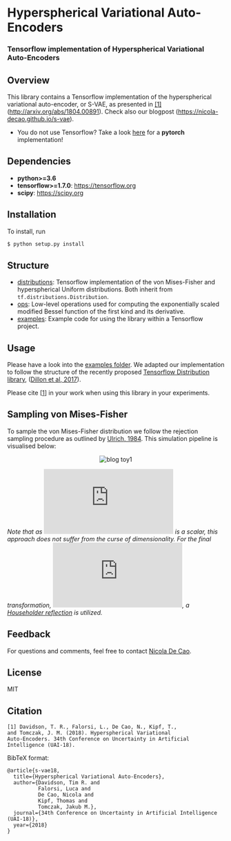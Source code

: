 # Hyperspherical Variational Auto-Encoders
### Tensorflow implementation of Hyperspherical Variational Auto-Encoders

## Overview
This library contains a Tensorflow implementation of the hyperspherical variational auto-encoder, or S-VAE, as presented in [[1]](#citation)(http://arxiv.org/abs/1804.00891). Check also our blogpost (https://nicola-decao.github.io/s-vae).

* You do not use Tensorflow? Take a look [here](https://github.com/nicola-decao/s-vae-pytorch) for a **pytorch** implementation!

## Dependencies

* **python>=3.6**
* **tensorflow>=1.7.0**: https://tensorflow.org
* **scipy**: https://scipy.org

## Installation

To install, run

```bash
$ python setup.py install
```

## Structure
* [distributions](https://github.com/nicola-decao/s-vae-tf/tree/master/hyperspherical_vae/distributions): Tensorflow implementation of the von Mises-Fisher and hyperspherical Uniform distributions. Both inherit from `tf.distributions.Distribution`.
* [ops](https://github.com/nicola-decao/s-vae-tf/tree/master/hyperspherical_vae/ops): Low-level operations used for computing the exponentially scaled modified Bessel function of the first kind and its derivative.
* [examples](https://github.com/nicola-decao/s-vae-tf/tree/master/examples): Example code for using the library within a Tensorflow project.

## Usage
Please have a look into the [examples folder](https://github.com/nicola-decao/s-vae-tf/tree/master/examples). We adapted our implementation to follow the structure of the recently proposed [Tensorflow Distribution library](https://www.tensorflow.org/api_docs/python/tf/distributions/Distribution), ([Dillon et al, 2017](https://arxiv.org/abs/1711.10604)).

Please cite [[1](#citation)] in your work when using this library in your experiments.

## Sampling von Mises-Fisher
To sample the von Mises-Fisher distribution we follow the rejection sampling procedure as outlined by [Ulrich, 1984](http://www.jstor.org/stable/2347441?seq=1#page_scan_tab_contents). This simulation pipeline is visualised below:

<p align="center">
  <img src="https://i.imgur.com/aK1ze0z.png" alt="blog toy1"/>
</p>

_Note that as ![](http://latex.codecogs.com/svg.latex?%5Comega) is a scalar, this approach does not suffer from the curse of dimensionality. For the final transformation, ![](http://latex.codecogs.com/svg.latex?U%28%5Cmathbf%7Bz%7D%27%3B%5Cmu%29), a [Householder reflection](https://en.wikipedia.org/wiki/Householder_transformation) is utilized._

## Feedback
For questions and comments, feel free to contact [Nicola De Cao](mailto:nicola.decao@gmail.com).

## License
MIT

## Citation
```
[1] Davidson, T. R., Falorsi, L., De Cao, N., Kipf, T.,
and Tomczak, J. M. (2018). Hyperspherical Variational
Auto-Encoders. 34th Conference on Uncertainty in Artificial Intelligence (UAI-18).
```

BibTeX format:
```
@article{s-vae18,
  title={Hyperspherical Variational Auto-Encoders},
  author={Davidson, Tim R. and
          Falorsi, Luca and
          De Cao, Nicola and
          Kipf, Thomas and
          Tomczak, Jakub M.},
  journal={34th Conference on Uncertainty in Artificial Intelligence (UAI-18)},
  year={2018}
}
```
